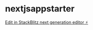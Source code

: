 # nextjsappstarter

[Edit in StackBlitz next generation editor ⚡️](https://stackblitz.com/~/github.com/YourPalZack/nextjsappstarter)